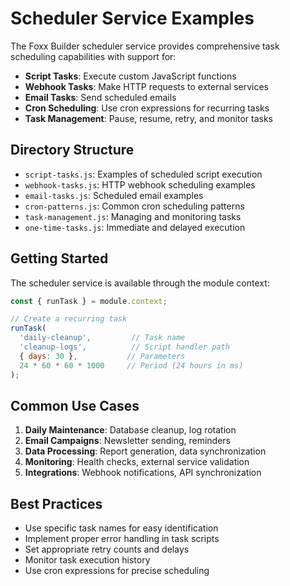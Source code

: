 # Scheduler Service Examples

The Foxx Builder scheduler service provides comprehensive task scheduling capabilities with support for:

- **Script Tasks**: Execute custom JavaScript functions
- **Webhook Tasks**: Make HTTP requests to external services  
- **Email Tasks**: Send scheduled emails
- **Cron Scheduling**: Use cron expressions for recurring tasks
- **Task Management**: Pause, resume, retry, and monitor tasks

## Directory Structure

- `script-tasks.js`: Examples of scheduled script execution
- `webhook-tasks.js`: HTTP webhook scheduling examples
- `email-tasks.js`: Scheduled email examples  
- `cron-patterns.js`: Common cron scheduling patterns
- `task-management.js`: Managing and monitoring tasks
- `one-time-tasks.js`: Immediate and delayed execution

## Getting Started

The scheduler service is available through the module context:

```javascript
const { runTask } = module.context;

// Create a recurring task
runTask(
  'daily-cleanup',         // Task name
  'cleanup-logs',          // Script handler path
  { days: 30 },           // Parameters
  24 * 60 * 60 * 1000     // Period (24 hours in ms)
);
```

## Common Use Cases

1. **Daily Maintenance**: Database cleanup, log rotation
2. **Email Campaigns**: Newsletter sending, reminders
3. **Data Processing**: Report generation, data synchronization
4. **Monitoring**: Health checks, external service validation
5. **Integrations**: Webhook notifications, API synchronization

## Best Practices

- Use specific task names for easy identification
- Implement proper error handling in task scripts
- Set appropriate retry counts and delays
- Monitor task execution history
- Use cron expressions for precise scheduling